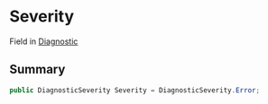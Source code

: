 # Severity

Field in [Diagnostic](/api/csharp/yarn.compiler.diagnostic.md)

## Summary



```csharp
public DiagnosticSeverity Severity = DiagnosticSeverity.Error;
```

